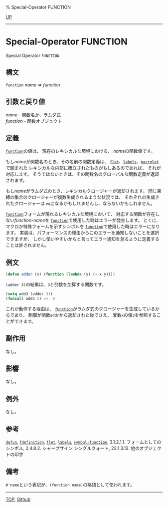 % Special-Operator FUNCTION

[UP](5.3.html)  

---

# Special-Operator FUNCTION


Special Operator `FUNCTION`


## 構文

`function` *name* => *function*


## 引数と戻り値

*name* - 関数名か、ラムダ式  
*function* - 関数オブジェクト


## 定義

[`function`](5.3.function-special.html)の値は、
現在のレキシカルな環境における、
*name*の関数値です。

もし*name*が関数名のとき、その名前の関数定義は、
[`flet`](5.3.flet.html)、[`labels`](5.3.flet.html)、[`macrolet`](5.3.flet.html)で囲まれた
レキシカルな内部に確立されたものがもしあるのであれば、
それが対応します。
そうではないときは、その関数名のグローバルな関数定義が返却されます。

もし*name*がラムダ式のとき、レキシカルクロージャーが返却されます。
同じ束縛の集合のクロージャーが複数生成されるような状況では、
それぞれの生成されたクロージャーは
`eq`になるかもしれませんし、ならないかもしれません。

[`function`](5.3.function-special.html)フォームが現れるレキシカルな環境において、
対応する関数が存在しない*function-name*を
[`function`](5.3.function-special.html)で使用した時はエラーが発生します。
とくに、マクロか特殊フォームを示すシンボルを
[`function`](5.3.function-special.html)で使用した時はエラーになります。
実装は、パフォーマンスの理由からこのエラーを通知しないことを選択できますが、
しかし使いやすいからと言ってエラー通知を怠るように定義することは許されません。


## 例文

```lisp
(defun adder (x) (function (lambda (y) (+ x y))))
```

`(adder 3)`の結果は、`3`と引数を加算する関数です。

```lisp
(setq add3 (adder 3))
(funcall add3 5) =>  8
```

これが動作する理由は、
[`function`](5.3.function-special.html)がラムダ式のクロージャーを生成しているからであり、
制御が関数`addr`から返却された後でさえ、
変数`x`の値`3`を参照することができます。


## 副作用

なし。


## 影響

なし。


## 例外

なし。


## 参考

[`defun`](5.3.defun.html),
[`fdefinition`](5.3.fdefinition.html),
[`flet`](5.3.flet.html),
[`labels`](5.3.flet.html),
[`symbol-function`](10.2.symbol-function.html),
3.1.2.1.1. フォームとしてのシンボル,
2.4.8.2. シャープサイン シングルクォート,
22.1.3.13. 他のオブジェクトの印字


## 備考

`#'name`という表記が、`(function name)`の略語として使われます。


---
[TOP](index.html),  [Github](https://github.com/nptcl/npt-japanese)

